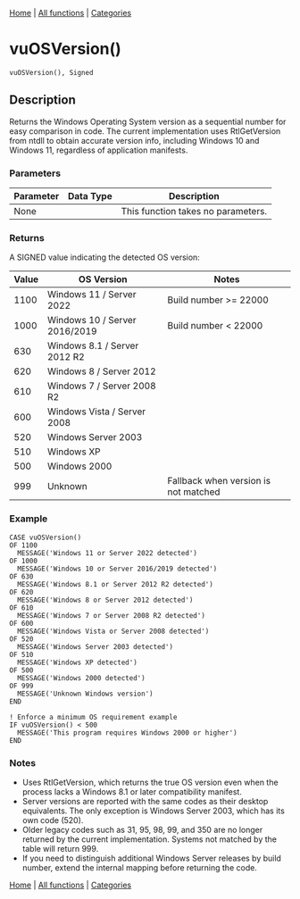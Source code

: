 [Home](../index.md) | [All functions](index.md) | [Categories](../categories/index.md)

# vuOSVersion()

```Prototype
vuOSVersion(), Signed
```

## Description
Returns the Windows Operating System version as a sequential number for easy comparison in code. The current implementation uses RtlGetVersion from ntdll to obtain accurate version info, including Windows 10 and Windows 11, regardless of application manifests.

### Parameters

| Parameter | Data Type | Description |
|-----------|-----------|-------------|
| None      |           | This function takes no parameters. |

### Returns
A SIGNED value indicating the detected OS version:

| Value | OS Version            | Notes                                  |
|-------|-----------------------|----------------------------------------|
| 1100  | Windows 11 / Server 2022 | Build number >= 22000                  |
| 1000  | Windows 10 / Server 2016/2019 | Build number < 22000            |
| 630   | Windows 8.1 / Server 2012 R2 |                                   |
| 620   | Windows 8 / Server 2012    |                                   |
| 610   | Windows 7 / Server 2008 R2 |                                   |
| 600   | Windows Vista / Server 2008 |                                  |
| 520   | Windows Server 2003        |                                  |
| 510   | Windows XP                 |                                  |
| 500   | Windows 2000               |                                  |
| 999   | Unknown                    | Fallback when version is not matched |

### Example

```Clarion
CASE vuOSVersion()
OF 1100
  MESSAGE('Windows 11 or Server 2022 detected')
OF 1000
  MESSAGE('Windows 10 or Server 2016/2019 detected')
OF 630
  MESSAGE('Windows 8.1 or Server 2012 R2 detected')
OF 620
  MESSAGE('Windows 8 or Server 2012 detected')
OF 610
  MESSAGE('Windows 7 or Server 2008 R2 detected')
OF 600
  MESSAGE('Windows Vista or Server 2008 detected')
OF 520
  MESSAGE('Windows Server 2003 detected')
OF 510
  MESSAGE('Windows XP detected')
OF 500
  MESSAGE('Windows 2000 detected')
OF 999
  MESSAGE('Unknown Windows version')
END

! Enforce a minimum OS requirement example
IF vuOSVersion() < 500
  MESSAGE('This program requires Windows 2000 or higher')
END
```

### Notes
- Uses RtlGetVersion, which returns the true OS version even when the process lacks a Windows 8.1 or later compatibility manifest.
- Server versions are reported with the same codes as their desktop equivalents. The only exception is Windows Server 2003, which has its own code (520).
- Older legacy codes such as 31, 95, 98, 99, and 350 are no longer returned by the current implementation. Systems not matched by the table will return 999.
- If you need to distinguish additional Windows Server releases by build number, extend the internal mapping before returning the code.

[Home](../index.md) | [All functions](index.md) | [Categories](../categories/index.md)
